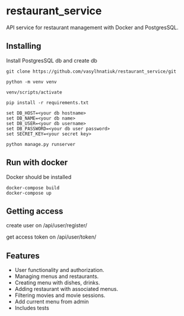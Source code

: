 # restaurant_service
API service for restaurant management with Docker and PostgresSQL.

## Installing

Install PostgresSQL db and create db
```shell
git clone https://github.com/vasylhnatiuk/restaurant_service/git

python -m venv venv

venv/scripts/activate

pip install -r requirements.txt

set DB_HOST=<your db hostname>
set DB_NAME=<your db name>
set DB_USER=<your db username>
set DB_PASSWORD=<your db user password>
set SECRET_KEY=<your secret key>

python manage.py runserver
```
## Run with docker

Docker should be installed
```shell
docker-compose build
docker-compose up
```
## Getting access

create user on /api/user/register/

get access token on /api/user/token/

## Features

* User functionality and authorization.
* Managing menus and restaurants.
* Creating menu with dishes, drinks.
* Adding restaurant with associated menus.
* Filtering movies and movie sessions.
* Add current menu from admin
* Includes tests 
